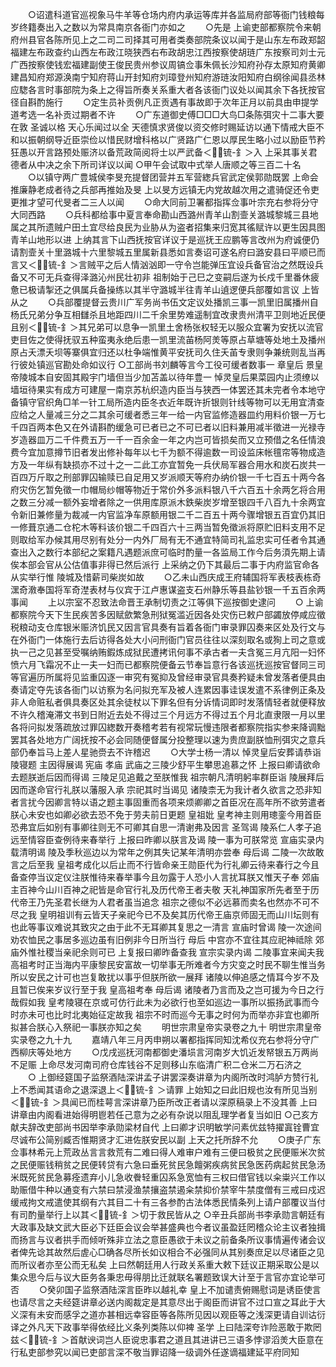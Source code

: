 <!-- { "loadSidebar": true } -->
　　○诏遣科道官巡视象马牛羊等仓场内府内承运等库并各监局府部等衙门钱粮每岁终籍奏出入之数以为常具南京各衙门亦如之
　　○先是  上谕吏部都察院令来朝府州县官各陈所见上之二司二司择其可用者类奏部院条议以闻于是山东左布政郑韶福建左布政查约山西左布政江晓狭西右布政胡忠江西按察使胡琏广东按察司刘士元广西按察使钱宏福建副使王俊民贵州参议周镐佥事朱佩长沙知府孙存太原知府黄卿建昌知府郑源涣南宁知府蒋山开封知府刘璋登州知府游琏汝阳知府白纲徐闻县丞林应騘各言时事部院为条上之得旨所奏关系重大者各该衙门议处以闻其余下各抚按官径自斟酌施行
　　○定生员补贡例凡正贡遇有事故即于次年正月以前具由申提学道考选一名补贡过期者不许
　　○广东道御史傅□□□大鸟□条陈弭灾十二事大要在敦  圣诚以格  天心乐闻过以全  天德慎求贤俊以资交修时赐延访以通下情戒大臣不和以振朝纲导近臣崇俭以惜民财增科格以广贤路广仁恩以厚民生略小过以励臣节矜狂愚以开言路预处赈济以备荒政简阅将士以严武备＜锍-釒＞入  上采其事关君德者从中决之余下所司详议以闻
○甲午会试取中式举人唐顺之等三百二十名
　　○以镇守两广豊城侯李旻充提督团营并五军营緫兵官武定侯郭勋既罢  上命会推廉静老成者待之兵部再推始及旻  上以旻方远镇无内党故越次用之遣骑促还令吏更推才望可代旻者二三人以闻
　　○命大同前卫署都指挥佥事叶宗充右参将分守大同西路
　　○兵科都给事中夏言奉命勘山西潞州青羊山割壸关潞城黎城三县地属之其所遗贼户田土宜尽给良民为业胁从为盗者招集来归宽其徭赋许以更生因具图青羊山地形以进  上纳其言下山西抚按官详议于是巡抚王应鹏等言改州为府诚便仍请割壸关十里潞城十六里黎城五里属新县悉如言奏诏可遂名府曰潞安县曰平顺已而言又＜锍-釒＞言贼平之后人情汹汹即一守令岂能弹压宜设兵备官治之然既设兵备又不可无兵查得泽潞沁州民壮初非  祖制始于己巳之变嗣后遂为长戍千里番休疲惫已极请掣还之俱属兵备操练以其半守潞城半往青羊山遉逻便兵部覆如言议  上皆从之
　　○兵部覆提督云贵川广军务尚书伍文定议处播凯三事一凯里旧属播州自杨氏兄弟分争互相讎杀且地距四川二千余里势难遥制宜改隶贵州清平卫则地近民便且别＜锍-釒＞其兄弟可以息争一凯里土舍杨张权轻无以服众宜署为安抚以流官吏目佐之使得抚驭五种蛮夷永绝后患一凯里流苖杨阿羙等原占草塘等处地土及播州原占夭漂夭坝等寨俱宜归还以杜争端惟黄平安抚司久住夭苖专隶则争兼统则乱当再行彼处镇巡官勘处命如议行
○工部尚书刘麟等言今工役可缓者数事一  章皇后  景皇帝陵城本自安固其殿宇门墙但当少加苫盖以待年豊一  悼灵皇后果菜园内止须缭以墙垣待果实有成方可建屋一南京苏杭织造内臣当与狭西一体罢还其未完者令本地守备镇守官织角□羊一针工局所造内臣冬衣近年既许折银则针线等物可以无用宜清查应给之人量减三分之二其余可缓者悉三年一给一内官监修造器皿约用料价银一万七千四百两本色又在外请斟酌缓急可已者已之不可已者以旧料兼用减半徵进一光禄寺岁造器皿万二千件费五万一千一百余金一年之内岂可皆损矣而又立预借之名任情浪费今宜加意撙节旧者发出修补每年以七千为额不得逾数一司设监床帐氊帘等物成造方及一年纵有缺损亦不过十之一二此工亦宜暂免一兵伏局军器合用水和炭石炭共一百四万斤取之刑部罪囚输赎已自足用又岁派顺天等府办纳价银一千七百五十两今各府灾伤乞暂免徵一巾帽局纱帽等物近于常价外多派料银八千六百五十余两乞将合用之数三分减一额外妄增者除之一供用库原派木鉄柴炭岁增至银四千八百九十余两宜令新旧兼修量为裁减一内官监净车原额用银二千二百五十两今骤增银五百宜仍其旧一修葺京通二仓柁木等料该价银二千四百六十三两当暂免徵派将原贮旧料支用不足则取给军办候其用尽别有处分一内外厂局有无不通宜特简司礼监忠实可任者令其通查出入之数行本部纪之案籍凡遇题派庶可临时酌量一各监局工作今后务湏先期上请俟本部会官从公估值事非得已然后派行  上采纳之仍下其最后二事于内府监官命各从实举行惟  陵城及惜薪司柴炭如故
　　○乙未山西庆成王府辅国将军表枝表栋奇潶奇漖奉国将军奇漜表材与仪宾于江卢惠谋盗支石州静乐等县盐钞银一千五百余两事闻
　　上以宗室不忍致法命晋王承制切责之江等俱下巡按御史逮问
　　○  上谕都察院今天下生民疾苦多因赋歛繁急刑狱冤滥近因各处灾伤已敕户部蠲放停咸应徵税粮动支仓库银米赈济饥民又因言官具奏有旨着各衙门审录罪囚奏来区处及行文与在外衙门一体施行去后访得各处大小问刑衙门官员往往以深刻取名或狥上司之意或执一己之见甚至受嘱纳贿鍜炼成狱民遭拷讯何事不承古者一夫含冤三月亢阳一妇怀愤六月飞霜况不止一夫一妇而已都察院便备云节奉旨意行各该巡抚巡按官督同三司等官遍历所属将见监重囚逐一审究有冤抑及曾经审录官具奏矜疑未曾发落者便具由奏请定夺先该各衙门以访察为名问拟充军及被人连累因事诖误发遣不系律例正条及非人命赃私者俱具奏区处其余徒杖以下罪名但有分诉情词即时发落情轻者就便释放不许久稽淹滞文书到日附近去处不得过三个月远方不得过五个月北直隶限一月以里各将问拟发落疏放过罪囚緫数开奏稽考若有视常玩慢违限者都察院指实参来降调黜罢其各处地方广阔抚按不必会同随便督属分投整理以速为贵庶副朕恤刑弭灾之意兵部仍奉旨马上差人星驰赍去不许稽迟
　　○大学士杨一清以  悼灵皇后安葬请恭诣  陵寝题  主因得展谒  宪庙  孝庙  武庙之三陵少舒平生攀思追慕之怀  上报曰卿请欲命去题朕逝后因而得谒  三陵足见追戴之至朕惟我  祖宗朝凡清明躬率群臣诣  陵展拜后因而遂命官行礼朕以藩服入承  宗祀其时当谒见  诸陵柰无为我计者久欲言之恐非知者言扰今因卿言特以语之题主事固重而各项来烦卿卿之首臣况在高年所不欲劳遣者朕心未安也如卿必欲去恐不免于劳夫前日更题  皇祖妣  皇考神主则用璁銮今用首臣恐弗宜后如别有事卿往则无不可卿其自思一清谢弗及因言  圣驾谒  陵系仁人孝子追远至情容臣查例待来春举行  上报曰昨卿以朕言及谒  陵一事为可朕常览  宣庙实录内载清明谒  陵及季秋巡边以为常年之例其失记某年清明亦尝奉  母后谒  二陵一次故敢言之后至我  皇祖考成化以后止而不行皆命亲王勋臣代为行礼卿云待来春行之今且备查停当议定仪注朕惟待来春举事今且勿露于人恐小人言扰耳朕又惟天子奉  郊庙主百神今山川百神之祀皆是命官行礼及历代帝王者夫敬  天礼神国家所先者至于历代帝王乃先圣君长继为人君者虽当追念  祖宗之德似不必远慕而卖名也然亦不可不尽之我  皇明祖训有云皆天子亲祀今已不及矣其历代帝王庙京师固无而山川坛则有也此等事议难说其致灾之由于此不无耳卿其复思之一清言  宣庙时曾谒  陵一次途间劝农恤民之事居多巡边虽有旧例非今日所当行  母后  中宫亦不宜往其应祀神祗除  郊庙外惟社稷当亲祀余则可已  上复报曰卿昨备查我  宣宗实录内谒  二陵事宜来闻夫我  高祖考时正当海内平康黎民安富故一切举事无所难者今方灾变之时民不聊生惟当务所以安民之计可也岂复敢扰以事乎但朕所欲一展拜  诸陵以伸追感之情耳今岁不及且暂已俟来岁议行至于我  皇高祖考奉  母后谒  诸陵者乃言而及之岂可援为今日之行哉假如我  皇考陵寝在京或可仿行此未为必欲行也至如巡边一事所以振扬武事而今时亦未可也比时北夷始征定故我  祖宗不时而巡今无事之时何为而举亦非宜也卿所拟甚合朕心入祭祀一事朕亦知之矣
　　明世宗肃皇帝实录卷之九十
明世宗肃皇帝实录卷之九十九
　　嘉靖八年三月丙申朔以署都指挥同知沈希仪充右参将分守广西柳庆等处地方
　　○戊戌巡抚河南都御史潘埙言河南岁大饥近发帑银五万两尚不足赈  上命尽发河南司府仓库钱谷不足则移山东临清广积二仓米二万石济之
　　○
上御经筵国子监祭酒陆深讲孟子讲罢深奏讲章为内阁所改时鸿胪方赞行礼  上不悉闻其语命之退深退上＜锍-釒＞请罪  上始知之曰此旧规也汝有所见当别＜锍-釒＞具闻已而桂萼言深讲章乃臣所改正者请以深原稿录上不没其善  上曰讲章由内阁看进始得明鬯若任己意为之必有杂说以阻乱理学者复当如旧
○己亥方献夫辞改吏部尚书因举李承勋梁材自代  上曰卿才识明敏学问素优兹特擢寘铨曹宜尽诚布公简别臧否惟期贤才汇进佐朕安民以副  上天之托所辞不允
　　○庚子广东佥事林希元上荒政丛言言救荒有二难曰得人难审户难有三便曰极贫之民便赈米次贫之民便赈钱稍贫之民便转贷有六急曰垂死贫民急饘粥疾病贫民急医药病起贫民急汤米既死贫民急募痊遗弃小儿急收餋轻重囚系急宽恤有三权曰借官钱以籴粜兴工作以助赈借牛种以通变有六禁曰禁浸渔禁攘盗禁遏籴禁抑价禁宰牛禁度僧有三戒曰戍迟缓戒拘文戒遣使其纲有六其目二十有三各参酌古法体悉民情条列上请户部覆议当付有司酌量举行上以其＜锍-釒＞切于救民皆从之
○辛丑兵部尚书李承勋言朝廷有大政事及缺文武大臣必下廷臣会议会举甚盛典也今者议虽盈廷罔稽众论主议者独揖而扬言与议者拱手而倾听殊非立法之意臣愚欲于未议之前备条所议事情遍传诸会议者俾先谂其故然后虗心□确各尽所长如议相合不必强同从其别奏庶足以尽诸臣之见而所议者亦至公而无私矣  上曰然朝廷用人行政关系重大敕下廷议正期采取公是以集众思今后与议大臣务各秉忠毋得朋比迁就联名署题致误大计至于言官亦宜论举可否
　　○癸卯国子监祭酒陆深言臣昨以越礼幸  皇上不加谴责俯赐慰词是诱臣使言也请尽言之夫经筵讲章必送内阁裁定是其意尽出于阁臣而讲官不过口宣之耳此于大义深有未安而感孚之道亦甚相远幸容臣等各陈所见因以观臣等之浅深更请自训诂衍译之外凡天下政事举得依经比义条列类陈以仰裨  圣学  上曰陆深夸诈险恶敢于欺罔兹＜锍-釒＞首献谀词岂人臣谠忠事君之道且其进讲已三语多悖谬滔羙大臣意在行私吏部参究以闻已吏部言深不敬当罪诏降一级调外任遂谪福建延平府同知
